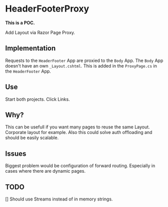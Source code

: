 # HeaderFooterProxy

**This is a POC.**

Add Layout via Razor Page Proxy.

## Implementation

Requests to the `HeaderFooter` App are proxied to the `Body` App. The `Body` App doesn't have an own `_Layout.cshtml`. This is added in the `ProxyPage.cs` in the `HeaderFooter` App.

## Use

Start both projects. Click Links.

## Why?

This can be usefull if you want many pages to reuse the same Layout. Corporate layout for example. Also this could solve auth offloading and should be easily scalable.

## Issues

Biggest problem would be configuration of forward routing. Especially in cases where there are dynamic pages.

## TODO

[] Should use Streams instead of in memory strings. 
